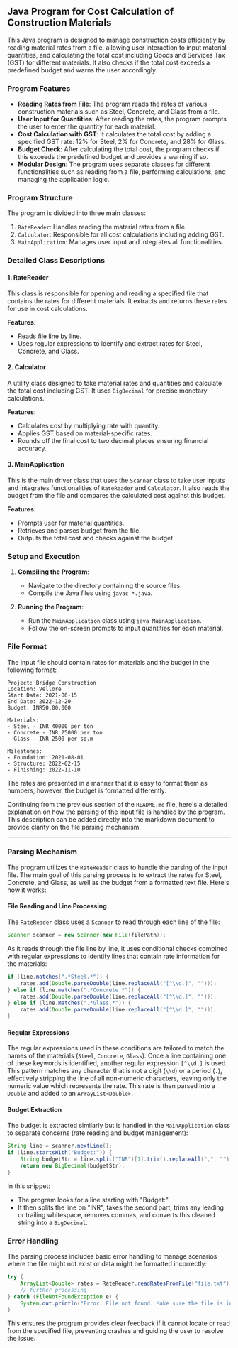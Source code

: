 ## Java Program for Cost Calculation of Construction Materials

This Java program is designed to manage construction costs efficiently by reading material rates from a file, allowing user interaction to input material quantities, and calculating the total cost including Goods and Services Tax (GST) for different materials. It also checks if the total cost exceeds a predefined budget and warns the user accordingly.

### Program Features

- **Reading Rates from File**: The program reads the rates of various construction materials such as Steel, Concrete, and Glass from a file.
- **User Input for Quantities**: After reading the rates, the program prompts the user to enter the quantity for each material.
- **Cost Calculation with GST**: It calculates the total cost by adding a specified GST rate: 12% for Steel, 2% for Concrete, and 28% for Glass.
- **Budget Check**: After calculating the total cost, the program checks if this exceeds the predefined budget and provides a warning if so.
- **Modular Design**: The program uses separate classes for different functionalities such as reading from a file, performing calculations, and managing the application logic.

### Program Structure

The program is divided into three main classes:
1. `RateReader`: Handles reading the material rates from a file.
2. `Calculator`: Responsible for all cost calculations including adding GST.
3. `MainApplication`: Manages user input and integrates all functionalities.

### Detailed Class Descriptions

#### 1. RateReader

This class is responsible for opening and reading a specified file that contains the rates for different materials. It extracts and returns these rates for use in cost calculations.

**Features**:
- Reads file line by line.
- Uses regular expressions to identify and extract rates for Steel, Concrete, and Glass.

#### 2. Calculator

A utility class designed to take material rates and quantities and calculate the total cost including GST. It uses `BigDecimal` for precise monetary calculations.

**Features**:
- Calculates cost by multiplying rate with quantity.
- Applies GST based on material-specific rates.
- Rounds off the final cost to two decimal places ensuring financial accuracy.

#### 3. MainApplication

This is the main driver class that uses the `Scanner` class to take user inputs and integrates functionalities of `RateReader` and `Calculator`. It also reads the budget from the file and compares the calculated cost against this budget.

**Features**:
- Prompts user for material quantities.
- Retrieves and parses budget from the file.
- Outputs the total cost and checks against the budget.

### Setup and Execution

1. **Compiling the Program**:
   - Navigate to the directory containing the source files.
   - Compile the Java files using `javac *.java`.

2. **Running the Program**:
   - Run the `MainApplication` class using `java MainApplication`.
   - Follow the on-screen prompts to input quantities for each material.

### File Format

The input file should contain rates for materials and the budget in the following format:
```
Project: Bridge Construction
Location: Vellore
Start Date: 2021-06-15
End Date: 2022-12-20
Budget: INR50,00,000

Materials:
- Steel - INR 40000 per ton
- Concrete - INR 25000 per ton
- Glass - INR 2500 per sq.m

Milestones:
- Foundation: 2021-08-01
- Structure: 2022-02-15
- Finishing: 2022-11-10

```

The rates are presented in a manner that it is easy to format them as numbers, however, the budget is formatted differently. 

Continuing from the previous section of the `README.md` file, here's a detailed explanation on how the parsing of the input file is handled by the program. This description can be added directly into the markdown document to provide clarity on the file parsing mechanism.

---

### Parsing Mechanism

The program utilizes the `RateReader` class to handle the parsing of the input file. The main goal of this parsing process is to extract the rates for Steel, Concrete, and Glass, as well as the budget from a formatted text file. Here's how it works:

#### File Reading and Line Processing

The `RateReader` class uses a `Scanner` to read through each line of the file:

```java
Scanner scanner = new Scanner(new File(filePath));
```

As it reads through the file line by line, it uses conditional checks combined with regular expressions to identify lines that contain rate information for the materials:

```java
if (line.matches(".*Steel.*")) {
    rates.add(Double.parseDouble(line.replaceAll("[^\\d.]", "")));
} else if (line.matches(".*Concrete.*")) {
    rates.add(Double.parseDouble(line.replaceAll("[^\\d.]", "")));
} else if (line.matches(".*Glass.*")) {
    rates.add(Double.parseDouble(line.replaceAll("[^\\d.]", "")));
}
```

#### Regular Expressions

The regular expressions used in these conditions are tailored to match the names of the materials (`Steel`, `Concrete`, `Glass`). Once a line containing one of these keywords is identified, another regular expression `[^\\d.]` is used. This pattern matches any character that is not a digit (`\\d`) or a period (`.`), effectively stripping the line of all non-numeric characters, leaving only the numeric value which represents the rate. This rate is then parsed into a `Double` and added to an `ArrayList<Double>`.

#### Budget Extraction

The budget is extracted similarly but is handled in the `MainApplication` class to separate concerns (rate reading and budget management):

```java
String line = scanner.nextLine();
if (line.startsWith("Budget:")) {
    String budgetStr = line.split("INR")[1].trim().replaceAll(",", "");
    return new BigDecimal(budgetStr);
}
```

In this snippet:
- The program looks for a line starting with "Budget:".
- It then splits the line on "INR", takes the second part, trims any leading or trailing whitespace, removes commas, and converts this cleaned string into a `BigDecimal`.

### Error Handling

The parsing process includes basic error handling to manage scenarios where the file might not exist or data might be formatted incorrectly:

```java
try {
    ArrayList<Double> rates = RateReader.readRatesFromFile("file.txt");
    // further processing
} catch (FileNotFoundException e) {
    System.out.println("Error: File not found. Make sure the file is in the correct location.");
}
```

This ensures the program provides clear feedback if it cannot locate or read from the specified file, preventing crashes and guiding the user to resolve the issue.



